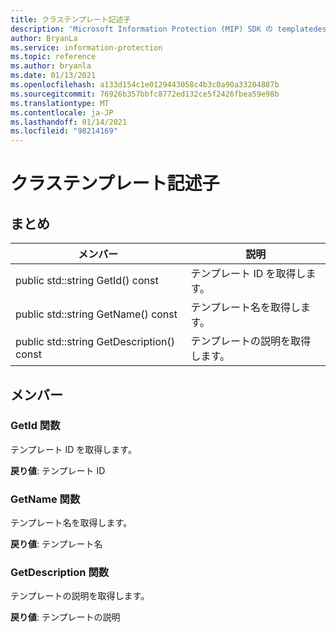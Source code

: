 ```yaml
---
title: クラステンプレート記述子
description: 'Microsoft Information Protection (MIP) SDK の templatedescriptor:: undefined クラスを文書にします。'
author: BryanLa
ms.service: information-protection
ms.topic: reference
ms.author: bryanla
ms.date: 01/13/2021
ms.openlocfilehash: a133d154c1e0129443058c4b3c0a90a33204887b
ms.sourcegitcommit: 76926b357bbfc8772ed132ce5f2426fbea59e98b
ms.translationtype: MT
ms.contentlocale: ja-JP
ms.lasthandoff: 01/14/2021
ms.locfileid: "98214169"
---
```

# <a name="class-templatedescriptor"></a>クラステンプレート記述子 
  
## <a name="summary"></a>まとめ
 メンバー                        | 説明                                
--------------------------------|---------------------------------------------
public std::string GetId() const  |  テンプレート ID を取得します。
public std::string GetName() const  |  テンプレート名を取得します。
public std::string GetDescription() const  |  テンプレートの説明を取得します。
  
## <a name="members"></a>メンバー
  
### <a name="getid-function"></a>GetId 関数
テンプレート ID を取得します。

  
**戻り値**: テンプレート ID
  
### <a name="getname-function"></a>GetName 関数
テンプレート名を取得します。

  
**戻り値**: テンプレート名
  
### <a name="getdescription-function"></a>GetDescription 関数
テンプレートの説明を取得します。

  
**戻り値**: テンプレートの説明